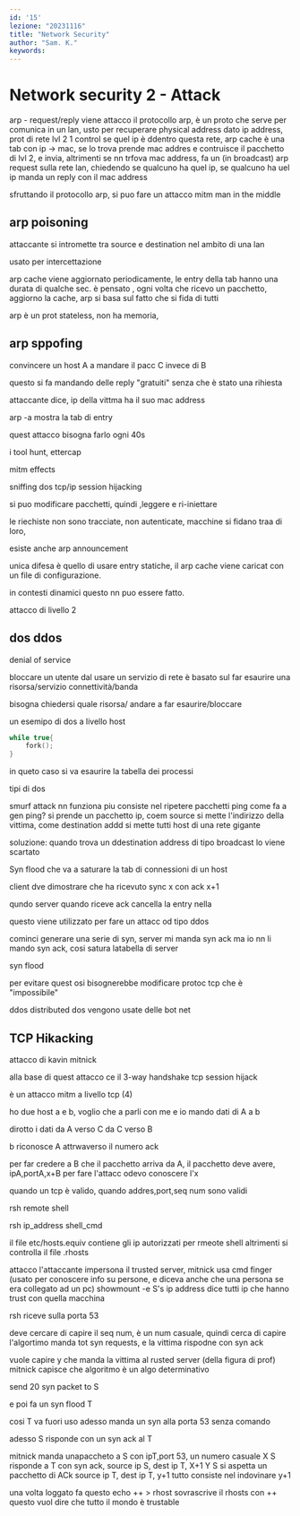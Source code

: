 ```yaml
---
id: '15'
lezione: "20231116"
title: "Network Security"
author: "Sam. K."
keywords: 
---
```


<style>
    strong{
        background-color:#faf43e;
        color: black;
        padding:0.1rem 0.2rem;
        border-radius:5px;
    }
</style>

# Network security 2 - Attack

arp - request/reply
viene attacco il protocollo arp, è un proto che serve per comunica in un lan, usto per recuperare physical address dato ip address, 
prot di rete lvl 2 1 control se quel ip è ddentro questa rete,
arp cache è una tab con ip -> mac, se lo trova prende mac addres e contruisce il pacchetto di lvl 2, e invia, 
altrimenti se nn trfova mac address, fa un (in broadcast) arp request sulla rete lan, 
chiedendo se qualcuno ha quel ip, se qualcuno ha uel ip manda un reply con il mac address

sfruttando il protocollo arp, si puo fare un attacco mitm man in the middle
## arp poisoning

attaccante si intromette tra source e destination
nel ambito di una lan

usato per intercettazione

arp cache viene aggiornato periodicamente, le entry della tab hanno una durata di qualche sec. 
è pensato , ogni volta che ricevo un pacchetto, aggiorno la cache,
arp si basa sul fatto che si fida di tutti

arp è un prot stateless, non ha memoria, 
## arp sppofing
convincere un host A a mandare il pacc C invece di B

questo si fa mandando delle reply "gratuiti" senza che è stato una rihiesta

attaccante dice, ip della vittma ha il suo mac address

arp -a mostra la tab di entry

quest attacco bisogna farlo ogni 40s


i tool
hunt, ettercap

mitm effects

sniffing
dos
tcp/ip session hijacking

si puo modificare pacchetti, quindi ,leggere e ri-iniettare

le riechiste non sono tracciate, non autenticate, macchine si fidano traa di loro,

esiste anche arp announcement

unica difesa è quello di usare entry statiche,
il arp cache viene caricat con  un file di configurazione.

in contesti dinamici questo nn puo essere fatto.

attacco di livello 2


## dos ddos

denial of service

bloccare un utente dal usare un servizio di rete
è basato sul far esaurire una risorsa/servizio
connettività/banda

bisogna chiedersi quale risorsa/ andare a far esaurire/bloccare

un esemipo di dos a livello host
~~~c
while true{
    fork();
}
~~~

in queto caso si va esaurire la tabella dei processi

tipi di dos


smurf attack nn funziona piu
consiste nel ripetere pacchetti ping
come fa a gen ping?
si prende un pacchetto ip, coem source si mette l'indirizzo della vittima, come destination addd si mette tutti host di una rete gigante

soluzione: quando trova un ddestination address di tipo broadcast lo viene scartato

Syn flood
che va a saturare la tab di connessioni di un host

client dve dimostrare che ha ricevuto sync x con ack x+1

qundo server quando riceve ack cancella la entry nella

questo viene utilizzato per fare un attacc od tipo ddos

cominci generare una serie di syn, server mi manda syn ack ma io nn li mando syn ack, cosi satura latabella di server

syn flood

per evitare quest osi bisognerebbe modificare protoc tcp che è  "impossibile"

ddos distributed dos vengono usate delle bot net

## TCP Hikacking

attacco di kavin mitnick

alla base di quest attacco ce il 3-way handshake
tcp session hijack

è un attacco mitm a livello tcp (4)

ho due host a e b, voglio che a parli con me e io mando dati di A a b

dirotto i dati da A verso C da C verso B

b riconosce A attrwaverso il numero ack

per far credere a B che il pacchetto arriva da A, il pacchetto deve avere, ipA,portA,x+B
per fare l'attacc odevo conoscere l'x


quando un tcp è valido, quando addres,port,seq num sono validi

rsh remote shell

rsh ip_address shell_cmd

il file etc/hosts.equiv contiene gli ip autorizzati per rmeote shell
altrimenti si controlla il file .rhosts

attacco
 l'attaccante impersona il trusted server, 
 mitnick usa cmd finger (usato per conoscere info su persone, e diceva anche che una persona se era collegato ad un pc)
 showmount -e S's ip address dice tutti ip che hanno trust con quella macchina 

 rsh riceve sulla porta 53

 deve cercare di capire il seq num, è un num casuale, quindi cerca di capire l'algortimo
 manda tot syn requests, e la vittima rispodne con syn ack

 vuole capire y che manda la vittima al rusted server (della figura di prof)
mitnick capisce che algoritmo è un algo determinativo

send 20 syn packet to S

e poi fa un syn flood T

cosi T va fuori uso
adesso manda un syn alla porta 53 senza comando

adesso S risponde con un syn ack al T

mitnick manda unapaccheto a S con ipT,port 53, un numero casuale X
S risponde a T con syn ack, source ip S, dest ip T, X+1 Y
S si aspetta un pacchetto di ACk source ip T, dest ip T, y+1
tutto consiste nel indovinare y+1

una volta loggato fa questo echo ++ > rhost sovrascrive il rhosts con ++
questo vuol dire che tutto il mondo è trustable

